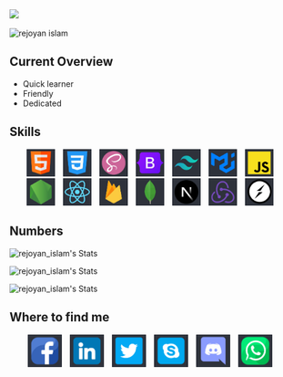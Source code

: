 <img src='./images/banner/banner.png'>

<p align="left"> <img src="https://komarev.com/ghpvc/?username=RejoyanIslam&label=Profile%20views&color=0e75b6&style=flat" alt="rejoyan islam" /> </p>

<!-- batch -->
<!-- ![JavaScript](https://img.shields.io/badge/JavaScript-F7DF1E?style=flat-square&logo=javascript&logoColor=black)
![Javascript](https://img.shields.io/badge/Javascript-F0DB4F?labelColor=2e333c&logo=javascript&logoColor=F0DB4F)

-->

## Current Overview

 <ul>
  <li>Quick learner</li> 
  <li>Friendly</li> 
  <li>Dedicated</li> 
</ul>

## Skills

<p align="center">
      <img src='./images/HTML.png'  width="50px" style="padding-right: 10px;"   alt='html' title='HTML'>
      <img src="./images/css.png"  width="50px" alt='css' style="padding-right: 10px;"   title='CSS' />
      <img src="./images/sass.png"  width="50px"  style="padding-right: 10px;"  alt='sass' title='SASS'/>
      <img src="./images/bootstrap.png" width="50px"  style="padding-right: 10px;"   alt='bootstrap' title='BootStrap' />
      <img src="./images/tailwind.png" width="50px"  style="padding-right: 10px;"   alt='tailwind css' title='Tailwind CSS'/>
      <img src="./images/mui.png" width="50px"  style="padding-right: 10px;"   alt='material ui' title='Material UI' />
      <img src="./images/js.png"  width="50px"  style="padding-right: 10px;"  alt='js' title='JavaScript'/>
      <img src="./images/node.png" width="50px"  style="padding-right: 10px;"   alt='node js' title='Node JS'/>
      <img src="./images/react.png" width="50px"  style="padding-right: 10px;"   alt='react js' title='React JS' />
      <img src="./images/firebase.png" width="50px"  style="padding-right: 10px;"   alt='firebase' title='Firebase' />
      <img src="./images/mongo.png"  width="50px" style="padding-right: 10px;"   alt='mongodb' title='MongoDB'/>
      <img src="./images/nextjs.png"  width="50px" style="padding-right: 10px;"   alt='nextJs' title='NextJS'/>
      <img src="./images/redux.png"  width="50px" style="padding-right: 10px;"   alt='redux' title='Redux'/>
      <img src="./images/socketIo.png"  width="50px"  style="padding-right: 10px;"  alt='redux' title='SocketIO'/>
      
      
</p>

## Numbers

![rejoyan_islam's Stats](https://github-readme-stats.vercel.app/api/top-langs?username=RejoyanIslam&show_icons=true&locale=en&layout=compact&theme=aura)

![rejoyan_islam's Stats](https://github-readme-stats.vercel.app/api?username=RejoyanIslam&show_icons=true&locale=en&theme=aura)

![rejoyan_islam's Stats](https://github-readme-streak-stats.herokuapp.com/?user=RejoyanIslam&theme=aura)

## Where to find me

<div align="center">
<a href="https://www.facebook.com/rej0yanislam/"><img src="./images/banner/fb.png" style="padding-right: 10px;"   width="60px" alt="facebook"></a>
<a href="https://www.linkedin.com/in/rej0yanislam/"><img src="./images/banner/linkedin.png" style="padding-right: 10px;"  width="60px" alt="linkedIn"></a>
<a href="https://twitter.com/rej0yanislam"><img src="./images/banner/twitter.png" style="padding-right: 10px;display:inline;"  width="60px" alt="twitter"></a>
<a href="https://join.skype.com/invite/puxgViZihWnh"><img src="./images/banner/skype.png" style="padding-right: 10px;display:inline;"  width="60px" alt="skype"></a>
<a href="https://discord.com/users/788296371991478312"><img src="./images/banner/discord.png" style="padding-right: 10px;display:inline;"  width="60px" alt="skype"></a>
<span href="tel:+8801568816822" target="_blank" ><img src="./images/banner/whatsapp.png" style="padding-right: 10px;display:inline;" width="60px" alt="whatsApp" title="+8801568816822"></span>

</div>
